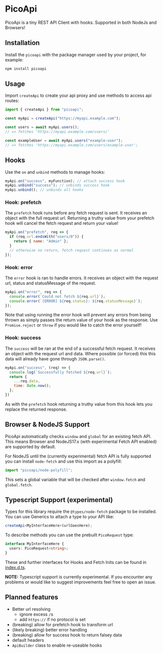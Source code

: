 # PicoApi

PicoApi is a tiny REST API Client with hooks. Supported in both NodeJs and Browsers!

## Installation

Install the `picoapi` with the package manager used by your project, for example:

```sh
npm install picoapi
```

## Usage

Import `createApi` to create your api proxy and use methods to access api routes:

```js
import { createApi } from "picoapi";

const myApi = createApi("https://myapi.example.com");

const users = await myApi.users();
// => fetches 'https://myapi.example.com/users/'

const exampleUser = await myApi.users("example-user");
// => fetches 'https://myapi.example.com/users/example-user';
```

## Hooks

Use the `on` and `unbind` methods to manage hooks:

```js
myApi.on("success", myFunction); // attach success hook
myApi.unbind("success"); // unbinds success hook
myApi.unbind(); // unbinds all hooks
```

### Hook: prefetch

The `prefetch` hook runs before any fetch request is sent. It receives an object with the full request url. Returning a truthy value from your prefetch hook will cancel the fetch request and return your value!

```js
myApi.on("prefetch", req => {
  if (req.url.endsWith("users/0")) {
    return { name: "Admin" };
  }
  // otherwise no return, fetch request continues as normal
});
```

### Hook: error

The `error` hook is ran to handle errors. It receives an object with the request url, status and statusMessage of the request.

```js
myApi.on("error", req => {
  console.error(`Could not fetch ${req.url}`);
  console.error(`[ERROR] ${req.status}: ${req.statusMessage}`);
});
```

Note that using running the error hook will prevent any errors from being thrown as simply passes the return value of your hook as the response. Use `Promise.reject` or `throw` if you would like to catch the error yourself!

### Hook: success

The `success` will be ran at the end of a successful fetch request. It receives an object with the request url and data. Where possible (or forced) this this data will already have gone through `JSON.parse()`.

```js
myApi.on("success", (req) => {
  console.log(`Successfully fetched ${req.url}`);
  return {
    ...req.data,
    time: Date.now();
  };
})
```

As with the `prefetch` hook returning a truthy value from this hook lets you replace the returned response.

## Browser & NodeJS Support

PicoApi automatically checks `window` and `global` for an existing fetch API. This means Browser and NodeJS17.x (with experimental Fetch API enabled) are supported by default.

For NodeJS until the (currently experimental) fetch API is fully supported you can install `node-fetch` and use this import as a polyfill:

```js
import "picoapi/node-polyfill";
```

This sets a global variable that will be checked after `window.fetch` and `global.fetch`.

## Typescript Support (experimental)

Types for this library require the `@types/node-fetch` package to be installed. You can use Generics to attach a type to your API like:

```ts
createApi<MyInterfaceHere>(urlGoesHere);
```

To describe methods you can use the prebuilt `PicoRequest` type:

```ts
interface MyInterfaceHere {
  users: PicoRequest<string>;
}
```

These and further interfaces for Hooks and Fetch Inits can be found in [index.d.ts](index.d.ts).

**NOTE:** Typescript support is currently experimental. If you encounter any problems or would like to suggest improvements feel free to open an issue.

## Planned features

- Better url resolving
  - ignore excess `/`s
  - add `https://` if no protocol is set
- (breaking) allow for prefetch hook to transform url
- (likely breaking) better error handling
- (breaking) allow for success hook to return falsey data
- default headers
- `ApiBuilder` class to enable re-useable hooks
